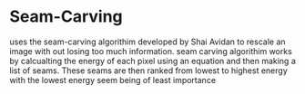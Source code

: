 # Seam-Carving
uses the seam-carving algorithim developed by Shai Avidan to rescale an image with out losing too much information. 
seam carving algorithim works by calcualting the energy of each pixel using an equation and then making a list of seams. These seams are then ranked from lowest to highest energy with the lowest energy seem being of least importance
